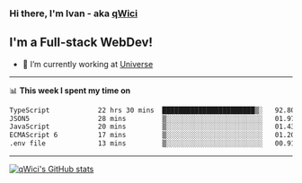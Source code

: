 ### Hi there, I'm Ivan - aka [qWici][website]

## I'm a Full-stack WebDev!
- 🔭 I’m currently working at [Universe][universe]

---

📊 **This week I spent my time on**
<!--START_SECTION:waka-->

```txt
TypeScript            22 hrs 30 mins  ███████████████████████▒░   92.80 %
JSON5                 28 mins         ▒░░░░░░░░░░░░░░░░░░░░░░░░   01.97 %
JavaScript            20 mins         ▒░░░░░░░░░░░░░░░░░░░░░░░░   01.43 %
ECMAScript 6          17 mins         ▒░░░░░░░░░░░░░░░░░░░░░░░░   01.20 %
.env file             13 mins         ▒░░░░░░░░░░░░░░░░░░░░░░░░   00.91 %
```

<!--END_SECTION:waka-->

---

[![qWici's GitHub stats](https://github-readme-stats.vercel.app/api?username=qWici)](https://github.com/qWici/github-readme-stats)

[website]: https://devkucher.com
[twitter]: https://twitter.com/KucherDev
[linkedin]: https://www.linkedin.com/in/ivankucher
[universe]: https://universeapps.limited
